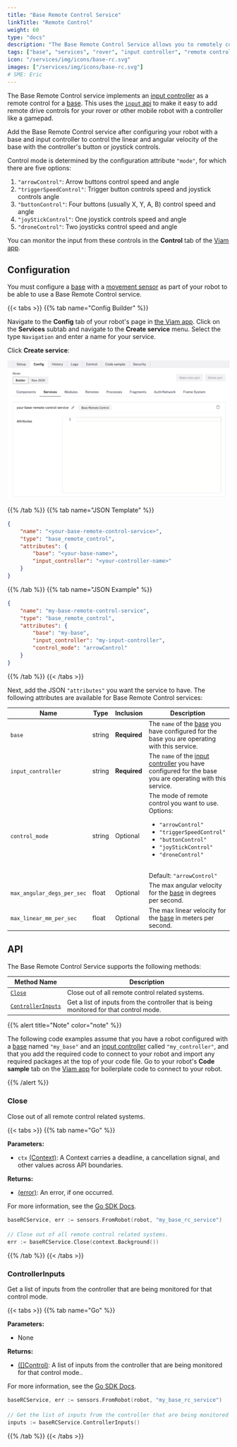 ```yaml
---
title: "Base Remote Control Service"
linkTitle: "Remote Control"
weight: 60
type: "docs"
description: "The Base Remote Control Service allows you to remotely control a base with an input controller like a gamepad."
tags: ["base", "services", "rover", "input controller", "remote control"]
icon: "/services/img/icons/base-rc.svg"
images: ["/services/img/icons/base-rc.svg"]
# SME: Eric
---
```


The Base Remote Control service implements an [input controller](/components/input-controller/) as a remote control for a [base](/components/base/).
This uses the [`input` api](/components/input-controller/#api) to make it easy to add remote drive controls for your rover or other mobile robot with a controller like a gamepad.

Add the Base Remote Control service after configuring your robot with a base and input controller to control the linear and angular velocity of the base with the controller's button or joystick controls.

Control mode is determined by the configuration attribute `"mode"`, for which there are five options:

1. `"arrowControl"`: Arrow buttons control speed and angle
2. `"triggerSpeedControl"`: Trigger button controls speed and joystick controls angle
3. `"buttonControl"`: Four buttons (usually X, Y, A, B) control speed and angle
4. `"joyStickControl"`: One joystick controls speed and angle
5. `"droneControl"`: Two joysticks control speed and angle

You can monitor the input from these controls in the **Control** tab of the [Viam app](https://app.viam.com).

## Configuration

You must configure a [base](/components/base/) with a [movement sensor](/components/movement-sensor/) as part of your robot to be able to use a Base Remote Control service.

{{< tabs >}}
{{% tab name="Config Builder" %}}

Navigate to the **Config** tab of your robot's page in [the Viam app](https://app.viam.com).
Click on the **Services** subtab and navigate to the **Create service** menu.
Select the type `Navigation` and enter a name for your service.

Click **Create service**:

![An example configuration for a Base Remote Control service in the Viam app Config Builder.](img/base-rc-ui-config.png)

{{% /tab %}}
{{% tab name="JSON Template" %}}

```json {class="line-numbers linkable-line-numbers"}
{
    "name": "<your-base-remote-control-service>",
    "type": "base_remote_control",
    "attributes": {
        "base": "<your-base-name>",
        "input_controller": "<your-controller-name>"
    }
}
```

{{% /tab %}}
{{% tab name="JSON Example" %}}

```json {class="line-numbers linkable-line-numbers"}
{
    "name": "my-base-remote-control-service",
    "type": "base_remote_control",
    "attributes": {
        "base": "my-base",
        "input_controller": "my-input-controller",
        "control_mode": "arrowControl"
    }
}
```

{{% /tab %}}
{{< /tabs >}}

Next, add the JSON `"attributes"` you want the service to have.
The following attributes are available for Base Remote Control services:

| Name | Type | Inclusion | Description |
| ---- | ---- | --------- | ----------- |
| `base` | string | **Required** | The `name` of the [base](/components/base/) you have configured for the base you are operating with this service. |
| `input_controller` | string | **Required** | The `name` of the [input controller](/components/input-controller/) you have configured for the base you are operating with this service. |
| `control_mode` | string | Optional | The mode of remote control you want to use. <br> Options: <ul><li>`"arrowControl"`</li><li>`"triggerSpeedControl"`</li><li>`"buttonControl"`</li><li>`"joyStickControl"`</li> <li>`"droneControl"`</li></ul> <br> Default: `"arrowControl"` |
| `max_angular_degs_per_sec` | float | Optional | The max angular velocity for the [base](/components/base/) in degrees per second. |
| `max_linear_mm_per_sec` | float | Optional | The max linear velocity for the [base](/components/base/) in meters per second. |

## API

The Base Remote Control Service supports the following methods:

Method Name | Description
----------- | -----------
[`Close`](#close) | Close out of all remote control related systems.
[`ControllerInputs`](#controllerinputs) | Get a list of inputs from the controller that is being monitored for that control mode.

{{% alert title="Note" color="note" %}}

The following code examples assume that you have a robot configured with a [base](/components/base/) named `"my_base"` and an [input controller](/components/input-controller/) called `"my_controller"`, and that you add the required code to connect to your robot and import any required packages at the top of your code file.
Go to your robot's **Code sample** tab on the [Viam app](https://app.viam.com) for boilerplate code to connect to your robot.

{{% /alert %}}

### Close

Close out of all remote control related systems.

{{< tabs >}}
{{% tab name="Go" %}}

**Parameters:**

- `ctx` [(Context)](https://pkg.go.dev/context): A Context carries a deadline, a cancellation signal, and other values across API boundaries.

**Returns:**

- [(error)](https://pkg.go.dev/builtin#error): An error, if one occurred.

For more information, see the [Go SDK Docs](https://pkg.go.dev/go.viam.com/rdk/services/baseremotecontrol).

```go {class="line-numbers linkable-line-numbers"}
baseRCService, err := sensors.FromRobot(robot, "my_base_rc_service")

// Close out of all remote control related systems.
err := baseRCService.Close(context.Background())
```

{{% /tab %}}
{{< /tabs >}}

### ControllerInputs

Get a list of inputs from the controller that are being monitored for that control mode.

{{< tabs >}}
{{% tab name="Go" %}}

**Parameters:**

- None

**Returns:**

- [([]Control)](https://python.viam.dev/autoapi/viam/components/input/index.html#viam.components.input.Control): A list of inputs from the controller that are being monitored for that control mode..

For more information, see the [Go SDK Docs](https://pkg.go.dev/go.viam.com/rdk/services/baseremotecontrol).

```go {class="line-numbers linkable-line-numbers"}
baseRCService, err := sensors.FromRobot(robot, "my_base_rc_service")

// Get the list of inputs from the controller that are being monitored for that control mode.
inputs := baseRCService.ControllerInputs()
```

{{% /tab %}}
{{< /tabs >}}
